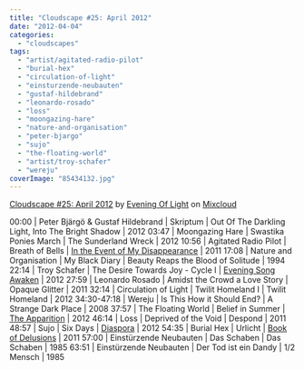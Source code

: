 ```yaml
---
title: "Cloudscape #25: April 2012"
date: "2012-04-04"
categories: 
  - "cloudscapes"
tags: 
  - "artist/agitated-radio-pilot"
  - "burial-hex"
  - "circulation-of-light"
  - "einsturzende-neubauten"
  - "gustaf-hildebrand"
  - "leonardo-rosado"
  - "loss"
  - "moongazing-hare"
  - "nature-and-organisation"
  - "peter-bjargo"
  - "sujo"
  - "the-floating-world"
  - "artist/troy-schafer"
  - "wereju"
coverImage: "85434132.jpg"
---
```


[Cloudscape #25: April 2012](http://www.mixcloud.com/eveningoflight/cloudscape-25-april-2012/?utm_source=widget&utm_medium=web&utm_campaign=base_links&utm_term=resource_link) by [Evening Of Light](http://www.mixcloud.com/eveningoflight/?utm_source=widget&utm_medium=web&utm_campaign=base_links&utm_term=profile_link) on [Mixcloud](http://www.mixcloud.com/?utm_source=widget&utm_medium=web&utm_campaign=base_links&utm_term=homepage_link)

00:00 | Peter Bjärgö & Gustaf Hildebrand | Skriptum | Out Of The Darkling Light, Into The Bright Shadow | 2012 03:47 | Moongazing Hare | Swastika Ponies March | The Sunderland Wreck | 2012 10:56 | Agitated Radio Pilot | Breath of Bells | [In the Event of My Disappearance](http://www.eveningoflight.nl/2012/03/31/march-2012-short-reviews/ "March 2012 Short Reviews") | 2011 17:08 | Nature and Organisation | My Black Diary | Beauty Reaps the Blood of Solitude | 1994 22:14 | Troy Schafer | The Desire Towards Joy - Cycle I | [Evening Song Awaken](http://www.eveningoflight.nl/2012/03/30/review-troy-schafer-evening-song-awaken-2012/ "Review: Troy Schafer – Evening Song Awaken (2012)") | 2012 27:59 | Leonardo Rosado | Amidst the Crowd a Love Story | Opaque Glitter | 2011 32:14 | Circulation of Light | Twilit Homeland I | Twilit Homeland | 2012 34:30-47:18 | Wereju | Is This How it Should End? | A Strange Dark Place | 2008 37:57 | The Floating World | Belief in Summer | [The Apparition](http://www.eveningoflight.nl/2012/08/27/review-the-floating-world-the-apparition-2012/ "Review: The Floating World – The Apparition (2012)") | 2012 46:14 | Loss | Deprived of the Void | Despond | 2011 48:57 | Sujo | Six Days | [Diaspora](http://www.eveningoflight.nl/2012/05/31/may-2012-short-reviews/ "May 2012 Short Reviews (Alcest, The Dwindlers, Sujo, Urna)") | 2012 54:35 | Burial Hex | Urlicht | [Book of Delusions](http://www.eveningoflight.nl/2011/09/21/review-burial-hex-book-of-delusions-2011/ "Review: Burial Hex – Book of Delusions (2011)") | 2011 57:00 | Einstürzende Neubauten | Das Schaben | Das Schaben | 1985 63:51 | Einstürzende Neubauten | Der Tod ist ein Dandy | 1/2 Mensch | 1985
